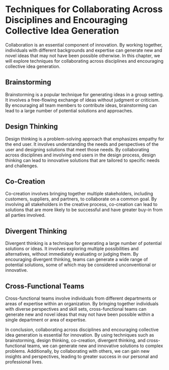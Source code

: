 Techniques for Collaborating Across Disciplines and Encouraging Collective Idea Generation
===================================================================================================================================

Collaboration is an essential component of innovation. By working together, individuals with different backgrounds and expertise can generate new and novel ideas that may not have been possible otherwise. In this chapter, we will explore techniques for collaborating across disciplines and encouraging collective idea generation.

Brainstorming
-------------

Brainstorming is a popular technique for generating ideas in a group setting. It involves a free-flowing exchange of ideas without judgment or criticism. By encouraging all team members to contribute ideas, brainstorming can lead to a large number of potential solutions and approaches.

Design Thinking
---------------

Design thinking is a problem-solving approach that emphasizes empathy for the end user. It involves understanding the needs and perspectives of the user and designing solutions that meet those needs. By collaborating across disciplines and involving end users in the design process, design thinking can lead to innovative solutions that are tailored to specific needs and challenges.

Co-Creation
-----------

Co-creation involves bringing together multiple stakeholders, including customers, suppliers, and partners, to collaborate on a common goal. By involving all stakeholders in the creative process, co-creation can lead to solutions that are more likely to be successful and have greater buy-in from all parties involved.

Divergent Thinking
------------------

Divergent thinking is a technique for generating a large number of potential solutions or ideas. It involves exploring multiple possibilities and alternatives, without immediately evaluating or judging them. By encouraging divergent thinking, teams can generate a wide range of potential solutions, some of which may be considered unconventional or innovative.

Cross-Functional Teams
----------------------

Cross-functional teams involve individuals from different departments or areas of expertise within an organization. By bringing together individuals with diverse perspectives and skill sets, cross-functional teams can generate new and novel ideas that may not have been possible within a single department or area of expertise.

In conclusion, collaborating across disciplines and encouraging collective idea generation is essential for innovation. By using techniques such as brainstorming, design thinking, co-creation, divergent thinking, and cross-functional teams, we can generate new and innovative solutions to complex problems. Additionally, by collaborating with others, we can gain new insights and perspectives, leading to greater success in our personal and professional lives.
